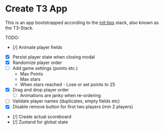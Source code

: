 # Create T3 App

This is an app bootstrapped according to the [init.tips](https://init.tips) stack, also known as the T3-Stack.

TODO:

-   [/] Animate player fields
-   [x] Persist player state when closing modal
-   [x] Randomize player order
-   [ ] Add game settings (points etc.)
    -   Max Points
    -   Max stars
    -   When stars reached - Lose or set points to 25
-   [x] Drag and drop player order
    -   [ ] Animations are janky when re-ordering
-   [ ] Validate player names (duplicates, empty fields etc)
-   [x] Disable remove button for first two players (min 2 players)
-   [/] Create actual scoreboard
-   [/] Zustand for global state
